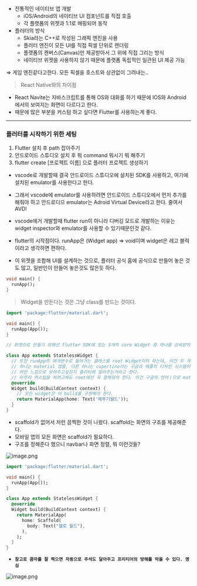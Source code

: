 - 전통적인 네이티브 앱 개발
  - iOS/Android의 네이티브 UI 컴포넌트를 직접 호출
  - 각 플랫폼의 위젯과 1:1로 매핑되어 동작
- 플러터의 방식
  - Skia라는 C++로 작성된 그래픽 엔진을 사용
  - 플러터 엔진이 모든 UI를 직접 픽셀 단위로 렌더링
  - 플랫폼의 캔버스(Canvas)만 제공받아서 그 위에 직접 그리는 방식
  - 네이티브 위젯을 사용하지 않기 때문에 플랫폼 독립적인 일관된 UI 제공 가능

⇒ 게임 엔진같다고한다. 모든 픽셀을 호스트와 상관없이 그려내는..

> React Native와의 차이점

- React Navite는 자바스크립트를 통해 OS와 대화를 하기 때문에 IOS와 Android에서의 보여지는 화면이 다르다고 한다.
- 때문에 많은 부분을 커스텀 하고 싶다면 Flutter를 사용하는게 좋다.

---

### 플러터를 시작하기 위한 세팅

1. Flutter 설치 후 path 잡아주기
2. 안드로이드 스튜디오 설치 후 뭐 command 뭐시기 뭐 해주기
3. flutter create [프로젝트 이름] 으로 플러터 프로젝트 생성하기

- vscode로 개발할때 결국 안드로이드 스튜디오에 설치된 SDK를 사용하고, 여기에 설치된 emulator를 사용한다고 한다.
- 그래서 vscode에 emulator를 사용하려면 안드로이드 스튜디오에서 먼저 추가를 해줘야 하고 안드로디으 emulator는 Adroid Virtual Device라고 한다. 줄여서 AVD!

- vscode에거 개발할때 flutter run이 아니라 디버깅 모드로 개발하는 이유는 widget inspector와 emulator를 사용할 수 있기때문인것 같다.

- flutter의 시작점이다. runApp은 (Widget app) ⇒ void이며 widget은 레고 블럭이라고 생각하면 편하다.
- 이 위젯을 조합해 UI를 설계하는 것으로, 플러터 공식 홈에 공식으로 만들어 놓은 것도 많고, 일반인이 만들어 놓은것도 많은듯 하다.

```dart
void main() {
  runApp();
}
```

> Widget을 만든다는 것은 그냥 class를 만드는 것이다.

```dart
import 'package:flutter/material.dart';

void main() {
  runApp(App());
}

// 위젯으로 만들기 위해선 flutter SDK에 있는 3개의 core Widget 중 하나를 상속받아야 한다.

class App extends StatelessWidget {
  // 또한 runApp의 매개변수로 들어가는 클래스를 root Widget이라 하는데, 이건 두 개의 옵션 중 하나를 return해야 한다고 한다.
  // 하나는 material 앱을, 다른 하나는 cupertino라는 구글과 애플의 디자인 시스템이라고 한다.
  // 어떤 느낌으로 보여주고싶은지 플러터에 알려주는거라고 한다.
  // 아무리 커스텀을 하려고해도 root에선 꼭 정해줘야 한다. 이건 구글의 언어ㅣ므로 material의 스타일이 더 좋다고 한다.
  @override
  Widget build(BuildContext context) {
    // 모든 widget은 이 bulld를 구현해야 한다.
    return MaterialApp(home: Text('메뚜기월드'));
  }
}
```

- scaffold가 없어서 저런 끔찍한 것이 나왔다. scaffold는 화면의 구조를 제공해준다.
- 모바일 앱의 모든 화면은 scaffold가 필요하다.
- 구조를 정해준다 했으니 navbar나 화면 정렬, 뭐 이런것들?

![image.png](/readme/스크린샷%202024-12-24%20061244.png)

```dart
import 'package:flutter/material.dart';

void main() {
  runApp(App());
}

class App extends StatelessWidget {
  @override
  Widget build(BuildContext context) {
    return MaterialApp(
      home: Scaffold(
        body: Text("헬로 월드"),
      ),
    );
  }
}

```

- **`참고로 콤마를 잘 찍으면 자동으로 주석도 달아주고 프리티어의 방해를 막을 수 있다. 명심`**

![image.png](/readme/스크린샷%202024-12-24%20061541.png)
